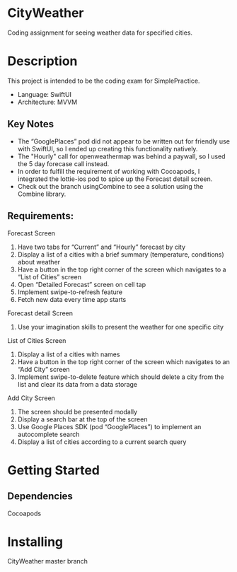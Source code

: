 # CityWeather
Coding assignment for seeing weather data for specified cities.

# Description
This project is intended to be the coding exam for SimplePractice. 
- Language: SwiftUI
- Architecture: MVVM

## Key Notes
- The “GooglePlaces” pod did not appear to be written out for friendly use with SwiftUI, so I ended up creating this functionality natively.
- The "Hourly" call for openweathermap was behind a paywall, so I used the 5 day forecase call instead.
- In order to fulfill the requirement of working with Cocoapods, I integrated the lottie-ios pod to spice up the Forecast detail screen.
- Check out the branch usingCombine to see a solution using the Combine library.

## Requirements: 

Forecast Screen
1. Have two tabs for “Current” and “Hourly” forecast by city
2. Display a list of a cities with a brief summary (temperature, conditions) about weather
3. Have a button in the top right corner of the screen which navigates to a “List of Cities”
screen
4. Open “Detailed Forecast” screen on cell tap
5. Implement swipe-to-refresh feature
6. Fetch new data every time app starts

Forecast detail Screen
1. Use your imagination skills to present the weather for one specific city

List of Cities Screen
1. Display a list of a cities with names
2. Have a button in the top right corner of the screen which navigates to an “Add City”
screen
3. Implement swipe-to-delete feature which should delete a city from the list and clear its
data from a data storage

Add City Screen
1. The screen should be presented modally
2. Display a search bar at the top of the screen
3. Use Google Places SDK (pod “GooglePlaces”) to implement an autocomplete search
4. Display a list of cities according to a current search query

# Getting Started
## Dependencies
Cocoapods 

# Installing
CityWeather master branch

